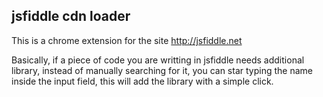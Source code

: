 ## jsfiddle cdn loader 


This is a chrome extension for the site http://jsfiddle.net

Basically, if a piece of code you are writting in jsfiddle needs additional library, 
instead of manually searching for it, you can star typing the name inside the input field, this will add the library with a simple click. 
